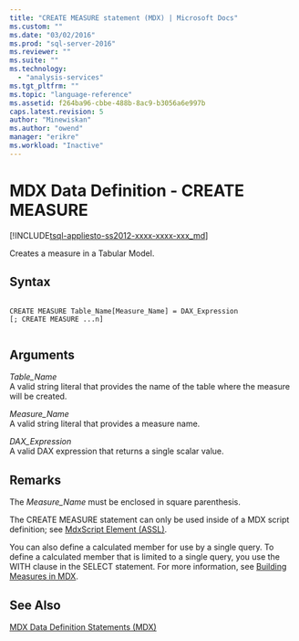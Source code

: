 ```yaml
---
title: "CREATE MEASURE statement (MDX) | Microsoft Docs"
ms.custom: ""
ms.date: "03/02/2016"
ms.prod: "sql-server-2016"
ms.reviewer: ""
ms.suite: ""
ms.technology: 
  - "analysis-services"
ms.tgt_pltfrm: ""
ms.topic: "language-reference"
ms.assetid: f264ba96-cbbe-488b-8ac9-b3056a6e997b
caps.latest.revision: 5
author: "Minewiskan"
ms.author: "owend"
manager: "erikre"
ms.workload: "Inactive"
---
```

# MDX Data Definition - CREATE MEASURE
[!INCLUDE[tsql-appliesto-ss2012-xxxx-xxxx-xxx_md](../includes/tsql-appliesto-ss2012-xxxx-xxxx-xxx-md.md)]

  Creates a measure in a Tabular Model.  
  
## Syntax  
  
```  
  
CREATE MEASURE Table_Name[Measure_Name] = DAX_Expression  
[; CREATE MEASURE ...n]  
  
```  
  
## Arguments  
 *Table_Name*  
 A valid string literal that provides the name of the table where the measure will be created.  
  
 *Measure_Name*  
 A valid string literal that provides a measure name.  
  
 *DAX_Expression*  
 A valid DAX expression that returns a single scalar value.  
  
## Remarks  
 The *Measure_Name*  must be enclosed in square parenthesis.  
  
 The CREATE MEASURE statement can only be used inside of a MDX script definition; see [MdxScript Element &#40;ASSL&#41;](../analysis-services/scripting/objects/mdxscript-element-assl.md).  
  
 You can also define a calculated member for use by a single query. To define a calculated member that is limited to a single query, you use the WITH clause in the SELECT statement. For more information, see [Building Measures in MDX](../analysis-services/multidimensional-models/mdx/mdx-building-measures.md).  
  
## See Also  
 [MDX Data Definition Statements &#40;MDX&#41;](../mdx/mdx-data-definition-statements-mdx.md)  
  
  
